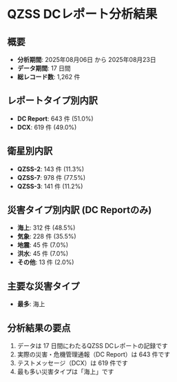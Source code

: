 
# QZSS DCレポート分析結果

## 概要
- **分析期間**: 2025年08月06日 から 2025年08月23日
- **データ期間**: 17 日間
- **総レコード数**: 1,262 件

## レポートタイプ別内訳
- **DC Report**: 643 件 (51.0%)
- **DCX**: 619 件 (49.0%)

## 衛星別内訳
- **QZSS-2**: 143 件 (11.3%)
- **QZSS-7**: 978 件 (77.5%)
- **QZSS-3**: 141 件 (11.2%)

## 災害タイプ別内訳 (DC Reportのみ)
- **海上**: 312 件 (48.5%)
- **気象**: 228 件 (35.5%)
- **地震**: 45 件 (7.0%)
- **洪水**: 45 件 (7.0%)
- **その他**: 13 件 (2.0%)

## 主要な災害タイプ
- **最多**: 海上

## 分析結果の要点
1. データは 17 日間にわたるQZSS DCレポートの記録です
2. 実際の災害・危機管理通報（DC Report）は 643 件です
3. テストメッセージ（DCX）は 619 件です
4. 最も多い災害タイプは「海上」です
